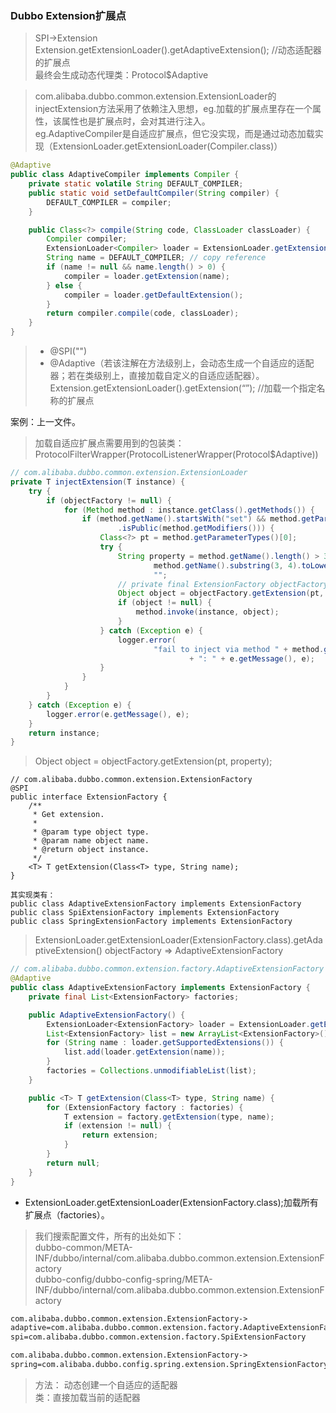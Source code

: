 ### Dubbo Extension扩展点
>SPI->Extension  
Extension.getExtensionLoader().getAdaptiveExtension(); //动态适配器的扩展点  
最终会生成动态代理类：Protocol$Adaptive  

>com.alibaba.dubbo.common.extension.ExtensionLoader的injectExtension方法采用了依赖注入思想，eg.加载的扩展点里存在一个属性，该属性也是扩展点时，会对其进行注入。  
eg.AdaptiveCompiler是自适应扩展点，但它没实现，而是通过动态加载实现（ExtensionLoader.getExtensionLoader(Compiler.class)）

```java 
@Adaptive
public class AdaptiveCompiler implements Compiler {
    private static volatile String DEFAULT_COMPILER;
    public static void setDefaultCompiler(String compiler) {
        DEFAULT_COMPILER = compiler;
    }

    public Class<?> compile(String code, ClassLoader classLoader) {
        Compiler compiler;
        ExtensionLoader<Compiler> loader = ExtensionLoader.getExtensionLoader(Compiler.class);
        String name = DEFAULT_COMPILER; // copy reference
        if (name != null && name.length() > 0) {
            compiler = loader.getExtension(name);
        } else {
            compiler = loader.getDefaultExtension();
        }
        return compiler.compile(code, classLoader);
    }
}
```

>- @SPI("")  
>- @Adaptive（若该注解在方法级别上，会动态生成一个自适应的适配器；若在类级别上，直接加载自定义的自适应适配器）。  
Extension.getExtensionLoader().getExtension(“”); //加载一个指定名称的扩展点

案例：上一文件。

>加载自适应扩展点需要用到的包装类：ProtocolFilterWrapper(ProtocolListenerWrapper(Protocol$Adaptive))

```java 
// com.alibaba.dubbo.common.extension.ExtensionLoader
private T injectExtension(T instance) {
    try {
        if (objectFactory != null) {
            for (Method method : instance.getClass().getMethods()) {
                if (method.getName().startsWith("set") && method.getParameterTypes().length == 1 && Modifier
                        .isPublic(method.getModifiers())) {
                    Class<?> pt = method.getParameterTypes()[0];
                    try {
                        String property = method.getName().length() > 3 ?
                                method.getName().substring(3, 4).toLowerCase() + method.getName().substring(4) :
                                "";
                        // private final ExtensionFactory objectFactory;
                        Object object = objectFactory.getExtension(pt, property);
                        if (object != null) {
                            method.invoke(instance, object);
                        }
                    } catch (Exception e) {
                        logger.error(
                                "fail to inject via method " + method.getName() + " of interface " + type.getName()
                                        + ": " + e.getMessage(), e);
                    }
                }
            }
        }
    } catch (Exception e) {
        logger.error(e.getMessage(), e);
    }
    return instance;
}
```
>Object object = objectFactory.getExtension(pt, property);

```
// com.alibaba.dubbo.common.extension.ExtensionFactory
@SPI 
public interface ExtensionFactory {
    /**
     * Get extension.
     *
     * @param type object type.
     * @param name object name.
     * @return object instance.
     */
    <T> T getExtension(Class<T> type, String name);
}

其实现类有：
public class AdaptiveExtensionFactory implements ExtensionFactory
public class SpiExtensionFactory implements ExtensionFactory
public class SpringExtensionFactory implements ExtensionFactory
```

>ExtensionLoader.getExtensionLoader(ExtensionFactory.class).getAdaptiveExtension()
objectFactory => AdaptiveExtensionFactory

```java 
// com.alibaba.dubbo.common.extension.factory.AdaptiveExtensionFactory
@Adaptive 
public class AdaptiveExtensionFactory implements ExtensionFactory {
    private final List<ExtensionFactory> factories;

    public AdaptiveExtensionFactory() {
        ExtensionLoader<ExtensionFactory> loader = ExtensionLoader.getExtensionLoader(ExtensionFactory.class);
        List<ExtensionFactory> list = new ArrayList<ExtensionFactory>();
        for (String name : loader.getSupportedExtensions()) {
            list.add(loader.getExtension(name));
        }
        factories = Collections.unmodifiableList(list);
    }

    public <T> T getExtension(Class<T> type, String name) {
        for (ExtensionFactory factory : factories) {
            T extension = factory.getExtension(type, name);
            if (extension != null) {
                return extension;
            }
        }
        return null;
    }
}
```

- ExtensionLoader.getExtensionLoader(ExtensionFactory.class);加载所有扩展点（factories）。
>我们搜索配置文件，所有的出处如下：  
dubbo-common/META-INF/dubbo/internal/com.alibaba.dubbo.common.extension.ExtensionFactory  
dubbo-config/dubbo-config-spring/META-INF/dubbo/internal/com.alibaba.dubbo.common.extension.ExtensionFactory

```xml 
com.alibaba.dubbo.common.extension.ExtensionFactory->
adaptive=com.alibaba.dubbo.common.extension.factory.AdaptiveExtensionFactory
spi=com.alibaba.dubbo.common.extension.factory.SpiExtensionFactory

com.alibaba.dubbo.common.extension.ExtensionFactory->
spring=com.alibaba.dubbo.config.spring.extension.SpringExtensionFactory
```
>方法： 动态创建一个自适应的适配器  
类：直接加载当前的适配器


